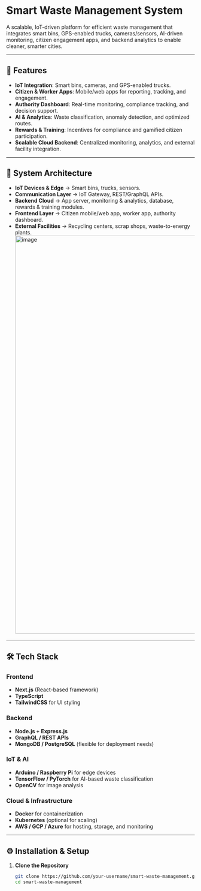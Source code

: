 # Smart Waste Management System

A scalable, IoT-driven platform for efficient waste management that integrates smart bins, GPS-enabled trucks, cameras/sensors, AI-driven monitoring, citizen engagement apps, and backend analytics to enable cleaner, smarter cities.

---

## 🚀 Features
- **IoT Integration**: Smart bins, cameras, and GPS-enabled trucks.  
- **Citizen & Worker Apps**: Mobile/web apps for reporting, tracking, and engagement.  
- **Authority Dashboard**: Real-time monitoring, compliance tracking, and decision support.  
- **AI & Analytics**: Waste classification, anomaly detection, and optimized routes.  
- **Rewards & Training**: Incentives for compliance and gamified citizen participation.  
- **Scalable Cloud Backend**: Centralized monitoring, analytics, and external facility integration.  

---

## 📂 System Architecture
- **IoT Devices & Edge** → Smart bins, trucks, sensors.  
- **Communication Layer** → IoT Gateway, REST/GraphQL APIs.  
- **Backend Cloud** → App server, monitoring & analytics, database, rewards & training modules.  
- **Frontend Layer** → Citizen mobile/web app, worker app, authority dashboard.  
- **External Facilities** → Recycling centers, scrap shops, waste-to-energy plants.
  <img width="1360" height="1062" alt="image" src="https://github.com/user-attachments/assets/ccf3d0a7-a0a1-4cc4-b231-261208b77662" />


---

## 🛠️ Tech Stack
### Frontend
- **Next.js** (React-based framework)  
- **TypeScript**  
- **TailwindCSS** for UI styling  

### Backend
- **Node.js + Express.js**  
- **GraphQL / REST APIs**  
- **MongoDB / PostgreSQL** (flexible for deployment needs)  

### IoT & AI
- **Arduino / Raspberry Pi** for edge devices  
- **TensorFlow / PyTorch** for AI-based waste classification  
- **OpenCV** for image analysis  

### Cloud & Infrastructure
- **Docker** for containerization  
- **Kubernetes** (optional for scaling)  
- **AWS / GCP / Azure** for hosting, storage, and monitoring  

---

## ⚙️ Installation & Setup
1. **Clone the Repository**
   ```bash
   git clone https://github.com/your-username/smart-waste-management.git
   cd smart-waste-management

